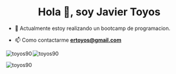 <h1 align="center">Hola 👋, soy Javier Toyos</h1>

- 🔭 Actualmente estoy realizando un bootcamp de programacion.

- 📫 Como contactarme **ertoyos@gmail.com**


<p><img align="left" src="https://github-readme-stats.vercel.app/api/top-langs?username=toyos90&show_icons=true&locale=en&layout=compact" alt="toyos90" /> </p>

<p> <img align="center" src="https://github-readme-stats.vercel.app/api?username=toyos90&show_icons=true&locale=en" alt="toyos90" /> </p>

<p><img align="center" src="https://github-readme-streak-stats.herokuapp.com/?user=toyos90&" alt="toyos90" /></p>
